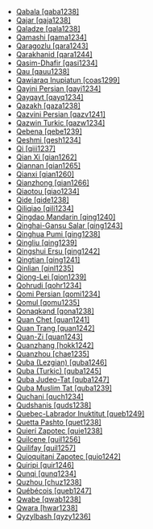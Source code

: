 - [Qabala [qaba1238]](tree/turk1311/comm1245/oghu1243/nucl1769/azer1255/nort2697/nort3322/qaba1238/md.ini)
- [Qajar [qaja1238]](tree/turk1311/comm1245/oghu1243/nucl1769/azer1255/sout2697/qaja1238/md.ini)
- [Qaladze [qala1238]](tree/afro1255/semi1276/west2786/cent2236/nort3165/aram1259/impe1236/midd1367/east2680/cent2217/nort3241/tran1290/sout3213/lish1245/east2682/sout3076/qala1238/md.ini)
- [Qamashi [qama1234]](tree/afro1255/semi1276/west2786/cent2236/arab1394/arab1395/east2729/cent2410/xora1234/uzbe1248/qama1234/md.ini)
- [Qaragozlu [qara1243]](tree/turk1311/comm1245/oghu1243/nucl1769/azer1255/sout2697/qara1243/md.ini)
- [Qarakhanid [qara1244]](tree/turk1311/comm1245/oldu1238/qara1244/md.ini)
- [Qasim-Dhafir [qasi1234]](tree/afro1255/semi1276/west2786/cent2236/arab1394/arab1395/arab1393/nort3402/najd1235/qasi1234/md.ini)
- [Qau [qauu1238]](tree/taik1256/kada1291/sout3143/west2798/gaui1234/gela1265/qaua1234/qauu1238/md.ini)
- [Qawiaraq Inupiatun [coas1299]](tree/eski1264/eski1265/inui1246/inup1234/nort2945/coas1299/md.ini)
- [Qayini Persian [qayi1234]](tree/indo1319/clas1257/indo1320/iran1269/sout3157/midd1352/mode1259/fars1254/fars1255/west2369/east2871/khor1275/qayi1234/md.ini)
- [Qayqayt [qayq1234]](tree/sali1255/coas1325/cent2129/sout3394/halk1245/down1241/qayq1234/md.ini)
- [Qazakh [qaza1238]](tree/turk1311/comm1245/oghu1243/nucl1769/azer1255/nort2697/west2924/qaza1238/md.ini)
- [Qazvini Persian [qazv1241]](tree/indo1319/clas1257/indo1320/iran1269/sout3157/midd1352/mode1259/fars1254/fars1255/west2369/nort3386/qazv1241/md.ini)
- [Qazwin Turkic [qazw1234]](tree/turk1311/comm1245/oghu1243/nucl1769/qash1240/qazw1234/md.ini)
- [Qebena [qebe1239]](tree/afro1255/cush1243/east2699/high1285/sida1247/hadi1241/kamb1318/kamb1316/qebe1239/md.ini)
- [Qeshmi [qesh1234]](tree/indo1319/clas1257/indo1320/iran1269/sout3157/midd1352/mode1259/fars1254/fars1255/west2369/sout3360/band1335/qesh1234/md.ini)
- [Qi [qiii1237]](tree/taik1256/hlai1238/nucl1241/hlai1239/qiii1237/md.ini)
- [Qian Xi [qian1262]](tree/sino1245/burm1265/lolo1265/lolo1267/nili1235/sout3212/niso1234/nucl1739/nasu1236/nesu1234/nesu1235/wusa1235/qian1262/md.ini)
- [Qiannan [qian1265]](tree/taik1256/kamt1241/daic1238/daic1237/nort3326/nort3180/nort3189/bouy1240/qian1265/md.ini)
- [Qianxi [qian1260]](tree/taik1256/kamt1241/daic1238/daic1237/nort3326/nort3180/nort3189/bouy1240/qian1260/md.ini)
- [Qianzhong [qian1266]](tree/taik1256/kamt1241/daic1238/daic1237/nort3326/nort3180/nort3189/bouy1240/qian1266/md.ini)
- [Qiaotou [qiao1234]](tree/taik1256/kamt1241/daic1238/beic1239/ling1270/ling1262/qiao1234/md.ini)
- [Qide [qide1238]](tree/sino1245/sini1245/clas1255/midd1354/wuhu1234/huiz1242/qide1238/md.ini)
- [Qiliqiao [qili1234]](tree/sino1245/macr1275/baic1239/sout3254/sout2730/dali1242/qili1234/md.ini)
- [Qingdao Mandarin [qing1240]](tree/sino1245/sini1245/clas1255/midd1354/nort3155/mand1471/mand1415/qing1240/md.ini)
- [Qinghai-Gansu Salar [qing1243]](tree/turk1311/comm1245/oghu1243/sala1264/qing1243/md.ini)
- [Qinghua Pumi [qing1238]](tree/sino1245/burm1265/naqi1236/qian1263/pumi1242/sout2729/west2926/qing1238/md.ini)
- [Qingliu [qing1239]](tree/sino1245/sini1245/clas1255/midd1354/hakk1236/ting1250/qing1239/md.ini)
- [Qingshui Ersu [qing1242]](tree/sino1245/burm1265/naqi1236/ersu1242/ersu1241/qing1242/md.ini)
- [Qingtian [qing1241]](tree/sino1245/sini1245/clas1255/midd1354/wuhu1234/wuch1236/chuq1241/qing1241/md.ini)
- [Qinlian [qinl1235]](tree/sino1245/sini1245/clas1255/midd1354/yuep1234/yuec1235/qinl1235/md.ini)
- [Qiong-Lei [qion1239]](tree/sino1245/sini1245/minn1248/coas1318/minn1241/qion1239/md.ini)
- [Qohrudi [qohr1234]](tree/indo1319/clas1257/indo1320/iran1269/cent2317/cent2318/nort3177/cent2264/nucl1790/kash1282/soii1239/qohr1234/md.ini)
- [Qomi Persian [qomi1234]](tree/indo1319/clas1257/indo1320/iran1269/sout3157/midd1352/mode1259/fars1254/fars1255/west2369/nort3386/qomi1234/md.ini)
- [Qomul [qomu1235]](tree/turk1311/comm1245/kipc1240/uygh1241/uygh1240/uigh1243/uigh1240/cent1994/qomu1235/md.ini)
- [Qonaqkənd [qona1238]](tree/indo1319/clas1257/indo1320/iran1269/sout3157/midd1352/mode1259/fars1254/cauc1242/musl1236/nort2643/qona1238/md.ini)
- [Quan Chet [quan1241]](tree/hmon1336/mien1242/mien1243/iumi1238/quan1241/md.ini)
- [Quan Trang [quan1242]](tree/hmon1336/mien1242/mien1243/iumi1238/quan1242/md.ini)
- [Quan-Zi [quan1243]](tree/sino1245/sini1245/clas1255/midd1354/xian1251/yong1285/quan1243/md.ini)
- [Quanzhang [hokk1242]](tree/sino1245/sini1245/minn1248/coas1318/minn1241/hokk1242/md.ini)
- [Quanzhou [chae1235]](tree/sino1245/sini1245/minn1248/coas1318/minn1241/hokk1242/chae1235/md.ini)
- [Quba (Lezgian) [quba1246]](tree/nakh1245/dagh1238/lezg1248/nucl1321/east2790/east2367/aghu1259/lezg1247/quba1246/md.ini)
- [Quba (Turkic) [quba1245]](tree/turk1311/comm1245/oghu1243/nucl1769/azer1255/nort2697/east2839/quba1245/md.ini)
- [Quba Judeo-Tat [quba1247]](tree/indo1319/clas1257/indo1320/iran1269/sout3157/midd1352/mode1259/fars1254/cauc1242/jude1256/cent2409/quba1247/md.ini)
- [Quba Muslim Tat [quba1239]](tree/indo1319/clas1257/indo1320/iran1269/sout3157/midd1352/mode1259/fars1254/cauc1242/musl1236/nort2643/quba1239/md.ini)
- [Quchani [quch1234]](tree/indo1319/clas1257/indo1320/iran1269/sout3157/midd1352/mode1259/fars1254/fars1255/west2369/east2871/khor1275/quch1234/md.ini)
- [Qudshanis [quds1238]](tree/afro1255/semi1276/west2786/cent2236/nort3165/aram1259/impe1236/midd1367/east2680/cent2217/nort3241/assy1241/nort3096/quds1238/md.ini)
- [Quebec-Labrador Inuktitut [queb1249]](tree/eski1264/eski1265/inui1246/east2534/queb1249/md.ini)
- [Quetta Pashto [quet1238]](tree/indo1319/clas1257/indo1320/iran1269/pash1269/nucl1276/sout2649/quet1238/md.ini)
- [Quierí Zapotec [quie1238]](tree/otom1299/east2557/popo1292/zapo1436/zapo1437/nucl1765/core1259/cent2146/sout3003/mixt1428/quio1241/quie1238/md.ini)
- [Quilcene [quil1256]](tree/sali1255/coas1325/cent2129/twan1247/quil1256/md.ini)
- [Quilifay [quil1257]](tree/beto1236/nucl1771/quil1257/md.ini)
- [Quioquitani Zapotec [quio1242]](tree/otom1299/east2557/popo1292/zapo1436/zapo1437/nucl1765/core1259/cent2146/sout3003/mixt1428/quio1241/quio1242/md.ini)
- [Quiripi [quir1246]](tree/algi1248/algo1256/algo1257/east2700/mari1452/sout3237/west2999/wamp1250/quir1246/md.ini)
- [Qunqi [qunq1234]](tree/nakh1245/dagh1238/darg1242/sout3260/sout3261/uppe1463/qunq1234/md.ini)
- [Quzhou [chuz1238]](tree/sino1245/sini1245/clas1255/midd1354/wuhu1234/wuch1236/chuq1241/chuz1238/md.ini)
- [Québécois [queb1247]](tree/indo1319/clas1257/ital1284/lati1262/lati1263/impe1234/roma1334/ital1285/west2813/shif1234/nort3208/gall1280/oila1234/cent2283/macr1273/glob1239/stan1290/queb1247/md.ini)
- [Qwabe [qwab1238]](tree/atla1278/volt1241/benu1247/bant1294/sout3152/narr1281/east2731/sout3387/nucl1826/dims1234/ngun1280/ngun1276/nucl1827/ngun1267/zulu1248/qwab1238/md.ini)
- [Qwara [hwar1238]](tree/afro1255/cush1243/cent2193/nort3158/qima1242/hwar1238/md.ini)
- [Qyzylbash [qyzy1236]](tree/turk1311/comm1245/oghu1243/nucl1769/azer1255/nort2697/qyzy1236/md.ini)

